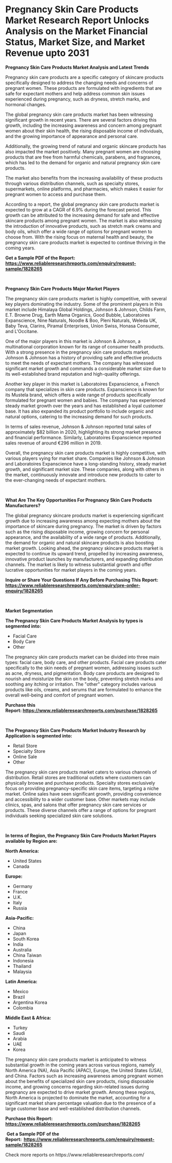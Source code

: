 <p><h1>Pregnancy Skin Care Products Market Research Report Unlocks Analysis on the Market Financial Status, Market Size, and Market Revenue upto 2031</h1></p><p><strong>Pregnancy Skin Care Products Market Analysis and Latest Trends</strong></p>
<p><p>Pregnancy skin care products are a specific category of skincare products specifically designed to address the changing needs and concerns of pregnant women. These products are formulated with ingredients that are safe for expectant mothers and help address common skin issues experienced during pregnancy, such as dryness, stretch marks, and hormonal changes.</p><p>The global pregnancy skin care products market has been witnessing significant growth in recent years. There are several factors driving this growth, including the increasing awareness and concern among pregnant women about their skin health, the rising disposable income of individuals, and the growing importance of appearance and personal care.</p><p>Additionally, the growing trend of natural and organic skincare products has also impacted the market positively. Many pregnant women are choosing products that are free from harmful chemicals, parabens, and fragrances, which has led to the demand for organic and natural pregnancy skin care products.</p><p>The market also benefits from the increasing availability of these products through various distribution channels, such as specialty stores, supermarkets, online platforms, and pharmacies, which makes it easier for pregnant women to access and purchase them.</p><p>According to a report, the global pregnancy skin care products market is expected to grow at a CAGR of 6.9% during the forecast period. This growth can be attributed to the increasing demand for safe and effective skincare products among pregnant women. The market is also witnessing the introduction of innovative products, such as stretch mark creams and body oils, which offer a wide range of options for pregnant women to choose from. With the rising focus on maternal health and beauty, the pregnancy skin care products market is expected to continue thriving in the coming years.</p></p>
<p><strong>Get a Sample PDF of the Report:&nbsp; <a href="https://www.reliableresearchreports.com/enquiry/request-sample/1828265">https://www.reliableresearchreports.com/enquiry/request-sample/1828265</a></strong></p>
<p>&nbsp;</p>
<p><strong>Pregnancy Skin Care Products Major Market Players</strong></p>
<p><p>The pregnancy skin care products market is highly competitive, with several key players dominating the industry. Some of the prominent players in this market include Himalaya Global Holdings, Johnson & Johnson, Childs Farm, E.T. Browne Drug, Earth Mama Organics, Good Bubble, Laboratoires Expanscience, Nine Naturals, Noodle & Boo, Pleni Naturals, Weleda UK, Baby Teva, Clarins, Piramal Enterprises, Union Swiss, Honasa Consumer, and L'Occitane.</p><p>One of the major players in this market is Johnson & Johnson, a multinational corporation known for its range of consumer health products. With a strong presence in the pregnancy skin care products market, Johnson & Johnson has a history of providing safe and effective products to meet the needs of expectant mothers. The company has witnessed significant market growth and commands a considerable market size due to its well-established brand reputation and high-quality offerings.</p><p>Another key player in this market is Laboratoires Expanscience, a French company that specializes in skin care products. Expanscience is known for its Mustela brand, which offers a wide range of products specifically formulated for pregnant women and babies. The company has experienced steady market growth over the years and has established a loyal customer base. It has also expanded its product portfolio to include organic and natural options, catering to the increasing demand for such products.</p><p>In terms of sales revenue, Johnson & Johnson reported total sales of approximately $82 billion in 2020, highlighting its strong market presence and financial performance. Similarly, Laboratoires Expanscience reported sales revenue of around €296 million in 2019.</p><p>Overall, the pregnancy skin care products market is highly competitive, with various players vying for market share. Companies like Johnson & Johnson and Laboratoires Expanscience have a long-standing history, steady market growth, and significant market size. These companies, along with others in the market, continuously innovate and introduce new products to cater to the ever-changing needs of expectant mothers.</p></p>
<p>&nbsp;</p>
<p><strong>What Are The Key Opportunities For Pregnancy Skin Care Products Manufacturers?</strong></p>
<p><p>The global pregnancy skincare products market is experiencing significant growth due to increasing awareness among expecting mothers about the importance of skincare during pregnancy. The market is driven by factors such as the rising disposable income, growing concern for personal appearance, and the availability of a wide range of products. Additionally, the demand for organic and natural skincare products is also boosting market growth. Looking ahead, the pregnancy skincare products market is expected to continue its upward trend, propelled by increasing awareness, innovative product launches by manufacturers, and expanding distribution channels. The market is likely to witness substantial growth and offer lucrative opportunities for market players in the coming years.</p></p>
<p><strong>Inquire or Share Your Questions If Any Before Purchasing This Report: <a href="https://www.reliableresearchreports.com/enquiry/pre-order-enquiry/1828265">https://www.reliableresearchreports.com/enquiry/pre-order-enquiry/1828265</a></strong></p>
<p>&nbsp;</p>
<p><strong>Market Segmentation</strong></p>
<p><strong>The Pregnancy Skin Care Products Market Analysis by types is segmented into:</strong></p>
<p><ul><li>Facial Care</li><li>Body Care</li><li>Other</li></ul></p>
<p><p>The pregnancy skin care products market can be divided into three main types: facial care, body care, and other products. Facial care products cater specifically to the skin needs of pregnant women, addressing issues such as acne, dryness, and pigmentation. Body care products are designed to nourish and moisturize the skin on the body, preventing stretch marks and soothing any itching or irritation. The "other" category includes various products like oils, creams, and serums that are formulated to enhance the overall well-being and comfort of pregnant women.</p></p>
<p><strong>Purchase this Report:&nbsp;<a href="https://www.reliableresearchreports.com/purchase/1828265">https://www.reliableresearchreports.com/purchase/1828265</a></strong></p>
<p>&nbsp;</p>
<p><strong>The Pregnancy Skin Care Products Market Industry Research by Application is segmented into:</strong></p>
<p><ul><li>Retail Store</li><li>Specialty Store</li><li>Online Sale</li><li>Other</li></ul></p>
<p><p>The pregnancy skin care products market caters to various channels of distribution. Retail stores are traditional outlets where customers can physically browse and purchase products. Specialty stores exclusively focus on providing pregnancy-specific skin care items, targeting a niche market. Online sales have seen significant growth, providing convenience and accessibility to a wider customer base. Other markets may include clinics, spas, and salons that offer pregnancy skin care services or products. These diverse channels offer a range of options for pregnant individuals seeking specialized skin care solutions.</p></p>
<p>&nbsp;</p>
<p><strong>In terms of Region, the Pregnancy Skin Care Products Market Players available by Region are:</strong></p>
<p>
    <p> <strong> North America: </strong>
        <ul>
            <li>United States</li>
            <li>Canada</li>
        </ul>
        </p> 
    <p> <strong> Europe: </strong>
        <ul>
            <li>Germany</li>
            <li>France</li>
            <li>U.K.</li>
            <li>Italy</li>
            <li>Russia</li>
        </ul>
        </p> 
    <p> <strong> Asia-Pacific: </strong>
        <ul>
            <li>China</li>
            <li>Japan</li>
            <li>South Korea</li>
            <li>India</li>
            <li>Australia</li>
            <li>China Taiwan</li>
            <li>Indonesia</li>
            <li>Thailand</li>
            <li>Malaysia</li>
        </ul>
        </p> 
    <p> <strong> Latin America: </strong>
        <ul>
            <li>Mexico</li>
            <li>Brazil</li>
            <li>Argentina Korea</li>
            <li>Colombia</li>
        </ul>
        </p> 
    <p> <strong> Middle East & Africa: </strong>
        <ul>
            <li>Turkey</li>
            <li>Saudi</li>
            <li>Arabia</li>
            <li>UAE</li>
            <li>Korea</li>
        </ul>
    </p>
    </p>
<p><p>The pregnancy skin care products market is anticipated to witness substantial growth in the coming years across various regions, namely North America (NA), Asia Pacific (APAC), Europe, the United States (USA), and China. Factors such as increasing awareness among pregnant women about the benefits of specialized skin care products, rising disposable income, and growing concerns regarding skin-related issues during pregnancy are expected to drive market growth. Among these regions, North America is projected to dominate the market, accounting for a significant market share percentage valuation due to the presence of a large customer base and well-established distribution channels.</p></p>
<p><strong>Purchase this Report: <a href="https://www.reliableresearchreports.com/purchase/1828265">https://www.reliableresearchreports.com/purchase/1828265</a></strong></p>
<p>&nbsp;<strong>Get a Sample PDF of the Report:&nbsp;&nbsp;<a href="https://www.reliableresearchreports.com/enquiry/request-sample/1828265">https://www.reliableresearchreports.com/enquiry/request-sample/1828265</a></strong></p>
<p><strong></strong></p>
<p>Check more reports on https://www.reliableresearchreports.com/</p>